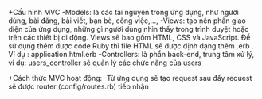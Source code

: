 +Cấu hình MVC
-Models: là các tài nguyên trong ứng dụng, như người dùng, bài đăng, bài viết, bạn bè, công việc,...,
-Views: tạo nên phần giao diện của ứng dụng, những gì người dùng nhìn thấy trong trình duyệt hoặc trên các thiết bị di động. Views sẽ bao gồm HTML, CSS và JavaScript. Để sử dụng thêm được code Ruby thì file HTML sẽ được định dạng thêm .erb . Ví dụ : application.html.erb
-Controllers: là phần back-end, trung tâm xử lý, ví dụ: users_controller sẽ quản lý các chức năng của users

+Cách thức MVC hoạt động:
-Từ ứng dụng sẽ tạo request sau đấy request sẽ được router (config/routes.rb) tiếp nhận
